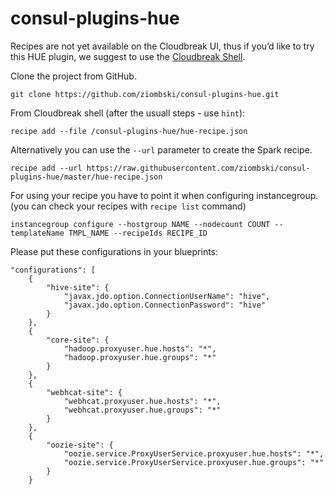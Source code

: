 # consul-plugins-hue

Recipes are not yet available on the Cloudbreak UI, thus if you’d like to try this HUE plugin, we suggest to use the [Cloudbreak Shell](https://github.com/sequenceiq/cloudbreak-shell). 

Clone the project from GitHub.

```
git clone https://github.com/ziombski/consul-plugins-hue.git
```

From Cloudbreak shell (after the usuall steps - use `hint`):

```
recipe add --file /consul-plugins-hue/hue-recipe.json
```

Alternatively you can use the `--url` parameter to create the Spark recipe.

```
recipe add --url https://raw.githubusercontent.com/ziombski/consul-plugins-hue/master/hue-recipe.json
```

For using your recipe you have to point it when configuring instancegroup. (you can check your recipes with `recipe list` command)
```
instancegroup configure --hostgroup NAME --nodecount COUNT --templateName TMPL_NAME --recipeIds RECIPE_ID
```

Please put these configurations in your blueprints:
```
"configurations": [
    {
        "hive-site": {
            "javax.jdo.option.ConnectionUserName": "hive",
            "javax.jdo.option.ConnectionPassword": "hive"
        }
    },
    {
        "core-site": {
            "hadoop.proxyuser.hue.hosts": "*",
            "hadoop.proxyuser.hue.groups": "*"
        }
    },
    {
        "webhcat-site": {
            "webhcat.proxyuser.hue.hosts": "*",
            "webhcat.proxyuser.hue.groups": "*"
        }
    },
    {
        "oozie-site": {
            "oozie.service.ProxyUserService.proxyuser.hue.hosts": "*",
            "oozie.service.ProxyUserService.proxyuser.hue.groups": "*"
        }
    }
```



